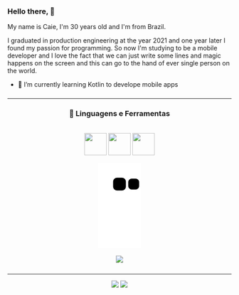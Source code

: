 ### Hello there, 👋



My name is Caie, I'm 30 years old and I'm from Brazil.

  I graduated in production engineering at the year 2021 and one year later I found my passion for programming.
  So now I'm studying to be a mobile developer and I love the fact that we can just write some lines and magic happens on the screen and this can go to the hand of ever   single person on the world. 

- 🌱 I’m currently learning Kotlin to develope mobile apps




###

<hr>
<h3 align="center"> 💼 Linguagens e Ferramentas</h3>
<br>

<div align="center">
<img height="50" width="50" src="https://cdn.jsdelivr.net/gh/devicons/devicon/icons/kotlin/kotlin-original.svg" />

<img height="50" width="50" src="https://cdn.jsdelivr.net/gh/devicons/devicon/icons/androidstudio/androidstudio-original.svg" />
  
<img height="50" width="50" src="https://cdn.jsdelivr.net/gh/devicons/devicon/icons/intellij/intellij-plain.svg" />
          
 
          
</div>
<div align="center">
 
![snake gif](https://github.com/yasmindematos/yasmindematos/blob/output/github-contribution-grid-snake.svg)
  
</div>

<div align="center">
  <img src="https://profile-counter.glitch.me/hallitecc/count.svg?"  />
</div>

###
<hr>
<div align="center"> 
  <a href = "mailto: hallitecaie@gmail.com"><img src="https://img.shields.io/badge/-Gmail-%23333?style=for-the-badge&logo=gmail&logoColor=white" target="_blank"></a>
  <a href="https://www.linkedin.com/in/caie-hallite-55a5b3183/" target="_blank"><img src="https://img.shields.io/badge/-LinkedIn-%230077B5?style=for-the-badge&logo=linkedin&logoColor=white" target="_blank"></a> 
 </div>


